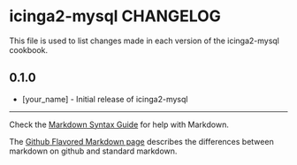 icinga2-mysql CHANGELOG
=======================

This file is used to list changes made in each version of the icinga2-mysql cookbook.

0.1.0
-----
- [your_name] - Initial release of icinga2-mysql

- - -
Check the [Markdown Syntax Guide](http://daringfireball.net/projects/markdown/syntax) for help with Markdown.

The [Github Flavored Markdown page](http://github.github.com/github-flavored-markdown/) describes the differences between markdown on github and standard markdown.
